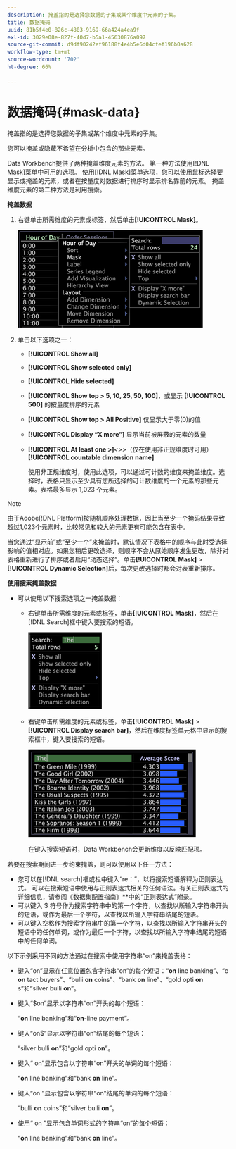 ```yaml
---
description: 掩盖指的是选择您数据的子集或某个维度中元素的子集。
title: 数据掩码
uuid: 81b5f4e0-826c-4803-9169-66a424a4ea9f
exl-id: 3029e08e-827f-40d7-b5a1-45630876a097
source-git-commit: d9df90242ef96188f4e4b5e6d04cfef196b0a628
workflow-type: tm+mt
source-wordcount: '702'
ht-degree: 66%

---
```


# 数据掩码{#mask-data}

掩盖指的是选择您数据的子集或某个维度中元素的子集。

您可以掩盖或隐藏不希望在分析中包含的那些元素。

Data Workbench提供了两种掩盖维度元素的方法。 第一种方法使用[!DNL Mask]菜单中可用的选项。 使用[!DNL Mask]菜单选项，您可以使用鼠标选择要显示或掩盖的元素，或者在按量度对数据进行排序时显示排名靠前的元素。 掩盖维度元素的第二种方法是利用搜索。

**掩盖数据**

1. 右键单击所需维度的元素或标签，然后单击&#x200B;**[!UICONTROL Mask]**。

   ![](assets/mnu_Table_Mask.png)

1. 单击以下选项之一：

   * **[!UICONTROL Show all]**
   * **[!UICONTROL Show selected only]**
   * **[!UICONTROL Hide selected]**
   * **[!UICONTROL Show top > 5, 10, 25, 50, 100]**，或显示 **[!UICONTROL 500]** 的按量度排序的元素
   * **[!UICONTROL Show top > All Positive]** 仅显示大于零(0)的值
   * **[!UICONTROL Display “X more”]** 显示当前被屏蔽的元素的数量
   * **[!UICONTROL At least one >]***&lt;>>*（仅在使用非正规维度时可用）**[!UICONTROL countable dimension name]**

      使用非正规维度时，使用此选项，可以通过可计数的维度来掩盖维度。选择时，表格只显示至少具有您所选择的可计数维度的一个元素的那些元素。表格最多显示 1,023 个元素。

>[!NOTE]
>
>由于Adobe[!DNL Platform]按随机顺序处理数据，因此当至少一个掩码结果导致超过1,023个元素时，比较常见和较大的元素更有可能包含在表中。

当您通过“显示前”或“至少一个”来掩盖时，默认情况下表格中的顺序与此时受选择影响的值相对应。如果您稍后更改选择，则顺序不会从原始顺序发生更改，除非对表格重新进行了排序或者启用“动态选择”。单击&#x200B;**[!UICONTROL Mask]** > **[!UICONTROL Dynamic Selection]**&#x200B;后，每次更改选择时都会对表重新排序。

**使用搜索掩盖数据**

* 可以使用以下搜索选项之一掩盖数据：

   * 右键单击所需维度的元素或标签，单击&#x200B;**[!UICONTROL Mask]**，然后在[!DNL Search]框中键入要搜索的短语。

      ![](assets/mnu_Table_MaskSearch.png)

   * 右键单击所需维度的元素或标签，单击&#x200B;**[!UICONTROL Mask]** > **[!UICONTROL Display search bar]**，然后在维度标签单元格中显示的搜索框中，键入要搜索的短语。

      ![](assets/vis_Table_Mask_searchBar.png)

      在键入搜索短语时，Data Workbench会更新维度以反映匹配项。

若要在搜索期间进一步约束掩盖，则可以使用以下任一方法：

* 您可以在[!DNL search]框或栏中键入“re：”，以将搜索短语解释为正则表达式。 可以在搜索短语中使用与正则表达式相关的任何语法。有关正则表达式的详细信息，请参阅《数据集配置指南》**&#x200B;中的“正则表达式”附录。
* 可以键入 $ 符号作为搜索字符串中的第一个字符，以查找以所输入字符串开头的短语，或作为最后一个字符，以查找以所输入字符串结尾的短语。
* 可以键入空格作为搜索字符串中的第一个字符，以查找以所输入字符串开头的短语中的任何单词，或作为最后一个字符，以查找以所输入字符串结尾的短语中的任何单词。

以下示例采用不同的方法通过在搜索中使用字符串“on”来掩盖表格：

* 键入“on”显示在任意位置包含字符串“on”的每个短语：“**on** line banking”、“c **on** tact buyers”、“bulli **on** coins”、“bank **on** line”、“gold opti **on** s”和“silver bulli **on**”。
* 键入“$on”显示以字符串“on”开头的每个短语：

   “**on** line banking”和“**on**-line payment”。

* 键入“on$”显示以字符串“on”结尾的每个短语：

   “silver bulli **on**”和“gold opti **on**”。

* 键入“ on”显示包含以字符串“on”开头的单词的每个短语：

   “**on** line banking”和“bank **on** line”。

* 键入“on ”显示包含以字符串“on”结尾的单词的每个短语：

   “bulli **on** coins”和“silver bulli **on**”。

* 使用“ on ”显示包含单词形式的字符串“on”的每个短语：

   “**on** line banking”和“bank **on** line”。
